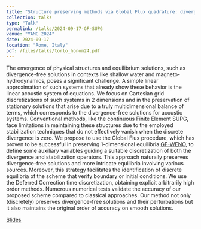 ```yaml
---
title: "Structure preserving methods via Global Flux quadrature: divergence-free preservation with continuous Finite Element"
collection: talks
type: "Talk"
permalink: /talks/2024-09-17-GF-SUPG
venue: "YAMC 2024"
date: 2024-09-17
location: "Rome, Italy"
pdf: /files/talks/torlo_honom24.pdf
---
```


The emergence of physical structures and equilibrium solutions, such as
divergence-free solutions in contexts like shallow water and magneto-hydrodynamics, poses a
significant challenge. A simple linear approximation of such systems that already show these
behavior is the linear acoustic system of equations. We focus on Cartesian grid discretizations
of such systems in 2 dimensions and in the preservation of stationary solutions that arise due
to a truly multidimensional balance of terms, which corresponds to the divergence-free
solutions for acoustic systems. Conventional methods, like the continuous Finite Element
SUPG, face limitations in maintaining these structures due to the employed stabilization techniques that do not effectively vanish when the discrete divergence is zero.
We propose to use the Global Flux procedure, which has proven to be successful in
preserving 1-dimensional equilibria [GF-WENO](/publication/2022-05-27-global-flux), to define some auxiliary variables guiding a
suitable discretization of both the divergence and stabilization operators. This approach
naturally preserves divergence-free solutions and more intricate equilibria
involving various sources. 
Moreover, this strategy facilitates the identification of discrete
equilibria of the scheme that verify boundary or initial conditions. 
We use the Deferred
Correction time discretization, obtaining explicit arbitrarily high order methods.
Numerous numerical tests validate the accuracy of our proposed scheme compared to
classical approaches. Our method not only (discretely) preserves divergence-free
solutions and their perturbations but it also maintains the original order of accuracy on smooth
solutions. 

[Slides](/files/talks/torlo_yamc24.pdf)

